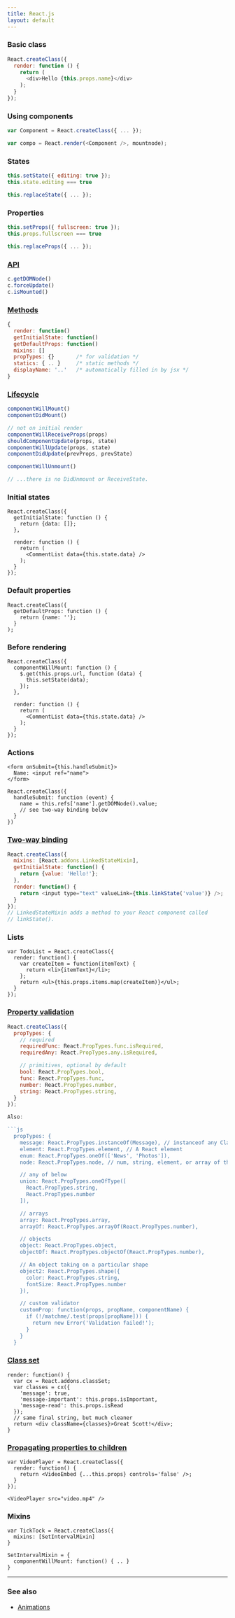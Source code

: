 ```yaml
---
title: React.js
layout: default
---
```


### Basic class

```js
React.createClass({
  render: function () {
    return (
      <div>Hello {this.props.name}</div>
    );
  }
});
```

### Using components

```js
var Component = React.createClass({ ... });

var compo = React.render(<Component />, mountnode);
```

### States

```js
this.setState({ editing: true });
this.state.editing === true

this.replaceState({ ... });
```

### Properties

```js
this.setProps({ fullscreen: true });
this.props.fullscreen === true

this.replaceProps({ ... });
```

### [API](http://facebook.github.io/react/docs/component-api.html)

```js
c.getDOMNode()
c.forceUpdate()
c.isMounted()
```

### [Methods](http://facebook.github.io/react/docs/component-specs.html)

```js
{
  render: function()
  getInitialState: function()
  getDefaultProps: function()
  mixins: []
  propTypes: {}       /* for validation */
  statics: { .. }     /* static methods */
  displayName: '..'   /* automatically filled in by jsx */
}
```

### [Lifecycle](http://facebook.github.io/react/docs/component-specs.html)

```js
componentWillMount()
componentDidMount()

// not on initial render
componentWillReceiveProps(props)
shouldComponentUpdate(props, state)
componentWillUpdate(props, state)
componentDidUpdate(prevProps, prevState)

componentWillUnmount()

// ...there is no DidUnmount or ReceiveState.
```

### Initial states

    React.createClass({
      getInitialState: function () {
        return {data: []};
      },

      render: function () {
        return (
          <CommentList data={this.state.data} />
        );
      }
    });

### Default properties

    React.createClass({
      getDefaultProps: function () {
        return {name: ''};
      }
    );

### Before rendering

    React.createClass({
      componentWillMount: function () {
        $.get(this.props.url, function (data) {
          this.setState(data);
        });
      },

      render: function () {
        return (
          <CommentList data={this.state.data} />
        );
      }
    });

### Actions

    <form onSubmit={this.handleSubmit}>
      Name: <input ref="name">
    </form>

    React.createClass({
      handleSubmit: function (event) {
        name = this.refs['name'].getDOMNode().value;
        // see two-way binding below
      }
    })

### [Two-way binding](http://facebook.github.io/react/docs/two-way-binding-helpers.html)

```js
React.createClass({
  mixins: [React.addons.LinkedStateMixin],
  getInitialState: function() {
    return {value: 'Hello!'};
  },
  render: function() {
    return <input type="text" valueLink={this.linkState('value')} />;
  }
});
// LinkedStateMixin adds a method to your React component called
// linkState(). 
```

### Lists

    var TodoList = React.createClass({
      render: function() {
        var createItem = function(itemText) {
          return <li>{itemText}</li>;
        };
        return <ul>{this.props.items.map(createItem)}</ul>;
      }
    });

### [Property validation](http://facebook.github.io/react/docs/reusable-components.html#prop-validation)

```js
React.createClass({
  propTypes: {
    // required
    requiredFunc: React.PropTypes.func.isRequired,
    requiredAny: React.PropTypes.any.isRequired,

    // primitives, optional by default
    bool: React.PropTypes.bool,
    func: React.PropTypes.func,
    number: React.PropTypes.number,
    string: React.PropTypes.string,
  }
});

Also:

```js
  propTypes: {
    message: React.PropTypes.instanceOf(Message), // instanceof any Class
    element: React.PropTypes.element, // A React element
    enum: React.PropTypes.oneOf(['News', 'Photos']),
    node: React.PropTypes.node, // num, string, element, or array of these

    // any of below
    union: React.PropTypes.oneOfType([
      React.PropTypes.string,
      React.PropTypes.number
    ]),

    // arrays
    array: React.PropTypes.array,
    arrayOf: React.PropTypes.arrayOf(React.PropTypes.number),

    // objects
    object: React.PropTypes.object,
    objectOf: React.PropTypes.objectOf(React.PropTypes.number),

    // An object taking on a particular shape
    object2: React.PropTypes.shape({
      color: React.PropTypes.string,
      fontSize: React.PropTypes.number
    }),

    // custom validator
    customProp: function(props, propName, componentName) {
      if (!/matchme/.test(props[propName])) {
        return new Error('Validation failed!');
      }
    }
  }
```

### [Class set](http://facebook.github.io/react/docs/class-name-manipulation.html)

    render: function() {
      var cx = React.addons.classSet;
      var classes = cx({
        'message': true,
        'message-important': this.props.isImportant,
        'message-read': this.props.isRead
      });
      // same final string, but much cleaner
      return <div className={classes}>Great Scott!</div>;
    }

### [Propagating properties to children](http://facebook.github.io/react/docs/transferring-props.html)

    var VideoPlayer = React.createClass({
      render: function() {
        return <VideoEmbed {...this.props} controls='false' />;
      }
    });

    <VideoPlayer src="video.mp4" />

### Mixins

    var TickTock = React.createClass({
      mixins: [SetIntervalMixin]
    }

    SetIntervalMixin = {
      componentWillMount: function() { .. }
    }

----

### See also

* [Animations](http://facebook.github.io/react/docs/animation.html)
